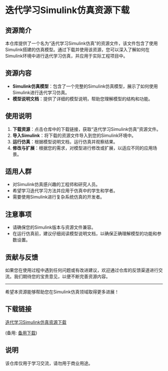 # 迭代学习Simulink仿真资源下载

## 资源简介

本仓库提供了一个名为“迭代学习Simulink仿真”的资源文件，该文件包含了使用Simulink搭建的仿真模型。通过下载并使用该资源，您可以深入了解如何在Simulink环境中进行迭代学习仿真，并应用于实际工程项目中。

## 资源内容

- **Simulink仿真模型**：包含了一个完整的Simulink仿真模型，展示了如何使用Simulink进行迭代学习仿真。
- **模型说明文档**：提供了详细的模型说明，帮助您理解模型的结构和功能。

## 使用说明

1. **下载资源**：点击仓库中的下载链接，获取“迭代学习Simulink仿真”资源文件。
2. **导入Simulink**：将下载的资源文件导入到您的Simulink环境中。
3. **运行仿真**：根据模型说明文档，运行仿真并观察结果。
4. **修改与扩展**：根据您的需求，对模型进行修改或扩展，以适应不同的应用场景。

## 适用人群

- 对Simulink仿真感兴趣的工程师和研究人员。
- 希望学习迭代学习方法并应用于仿真中的学生和学者。
- 需要使用Simulink进行复杂系统仿真的开发者。

## 注意事项

- 请确保您的Simulink版本与资源文件兼容。
- 在运行仿真前，建议仔细阅读模型说明文档，以确保正确理解模型的功能和参数设置。

## 贡献与反馈

如果您在使用过程中遇到任何问题或有改进建议，欢迎通过仓库的反馈渠道进行交流。我们期待您的宝贵意见，以便不断完善资源内容。

---

希望本资源能够帮助您在Simulink仿真领域取得更多进展！

## 下载链接
[迭代学习Simulink仿真资源下载](https://pan.quark.cn/s/57f385116c32) 

(备用: [备用下载](https://pan.baidu.com/s/1N-6if2ZX41Hn0_mle7-ibQ?pwd=1234))

## 说明

该仓库仅用于学习交流，请勿用于商业用途。

